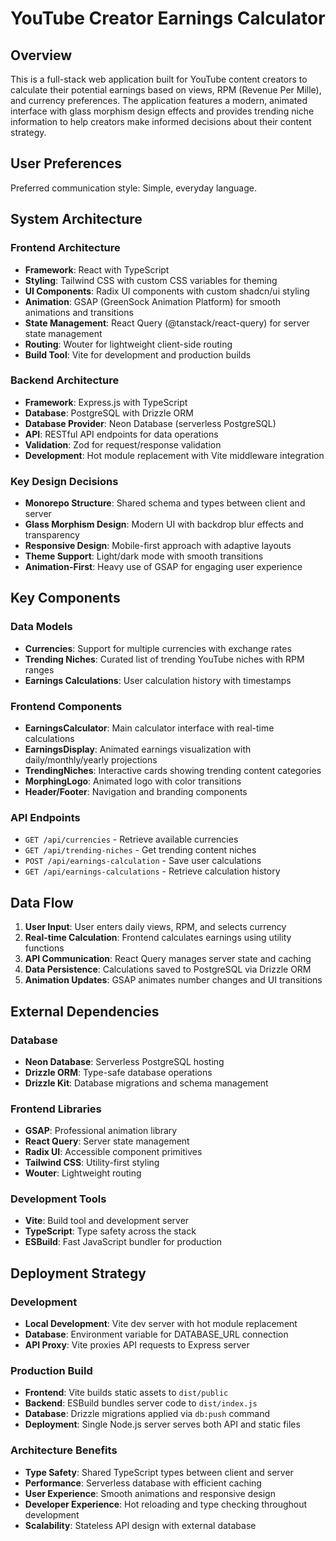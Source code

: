 # YouTube Creator Earnings Calculator

## Overview

This is a full-stack web application built for YouTube content creators to calculate their potential earnings based on views, RPM (Revenue Per Mille), and currency preferences. The application features a modern, animated interface with glass morphism design effects and provides trending niche information to help creators make informed decisions about their content strategy.

## User Preferences

Preferred communication style: Simple, everyday language.

## System Architecture

### Frontend Architecture
- **Framework**: React with TypeScript
- **Styling**: Tailwind CSS with custom CSS variables for theming
- **UI Components**: Radix UI components with custom shadcn/ui styling
- **Animation**: GSAP (GreenSock Animation Platform) for smooth animations and transitions
- **State Management**: React Query (@tanstack/react-query) for server state management
- **Routing**: Wouter for lightweight client-side routing
- **Build Tool**: Vite for development and production builds

### Backend Architecture
- **Framework**: Express.js with TypeScript
- **Database**: PostgreSQL with Drizzle ORM
- **Database Provider**: Neon Database (serverless PostgreSQL)
- **API**: RESTful API endpoints for data operations
- **Validation**: Zod for request/response validation
- **Development**: Hot module replacement with Vite middleware integration

### Key Design Decisions
- **Monorepo Structure**: Shared schema and types between client and server
- **Glass Morphism Design**: Modern UI with backdrop blur effects and transparency
- **Responsive Design**: Mobile-first approach with adaptive layouts
- **Theme Support**: Light/dark mode with smooth transitions
- **Animation-First**: Heavy use of GSAP for engaging user experience

## Key Components

### Data Models
- **Currencies**: Support for multiple currencies with exchange rates
- **Trending Niches**: Curated list of trending YouTube niches with RPM ranges
- **Earnings Calculations**: User calculation history with timestamps

### Frontend Components
- **EarningsCalculator**: Main calculator interface with real-time calculations
- **EarningsDisplay**: Animated earnings visualization with daily/monthly/yearly projections
- **TrendingNiches**: Interactive cards showing trending content categories
- **MorphingLogo**: Animated logo with color transitions
- **Header/Footer**: Navigation and branding components

### API Endpoints
- `GET /api/currencies` - Retrieve available currencies
- `GET /api/trending-niches` - Get trending content niches
- `POST /api/earnings-calculation` - Save user calculations
- `GET /api/earnings-calculations` - Retrieve calculation history

## Data Flow

1. **User Input**: User enters daily views, RPM, and selects currency
2. **Real-time Calculation**: Frontend calculates earnings using utility functions
3. **API Communication**: React Query manages server state and caching
4. **Data Persistence**: Calculations saved to PostgreSQL via Drizzle ORM
5. **Animation Updates**: GSAP animates number changes and UI transitions

## External Dependencies

### Database
- **Neon Database**: Serverless PostgreSQL hosting
- **Drizzle ORM**: Type-safe database operations
- **Drizzle Kit**: Database migrations and schema management

### Frontend Libraries
- **GSAP**: Professional animation library
- **React Query**: Server state management
- **Radix UI**: Accessible component primitives
- **Tailwind CSS**: Utility-first styling
- **Wouter**: Lightweight routing

### Development Tools
- **Vite**: Build tool and development server
- **TypeScript**: Type safety across the stack
- **ESBuild**: Fast JavaScript bundler for production

## Deployment Strategy

### Development
- **Local Development**: Vite dev server with hot module replacement
- **Database**: Environment variable for DATABASE_URL connection
- **API Proxy**: Vite proxies API requests to Express server

### Production Build
- **Frontend**: Vite builds static assets to `dist/public`
- **Backend**: ESBuild bundles server code to `dist/index.js`
- **Database**: Drizzle migrations applied via `db:push` command
- **Deployment**: Single Node.js server serves both API and static files

### Architecture Benefits
- **Type Safety**: Shared TypeScript types between client and server
- **Performance**: Serverless database with efficient caching
- **User Experience**: Smooth animations and responsive design
- **Developer Experience**: Hot reloading and type checking throughout development
- **Scalability**: Stateless API design with external database